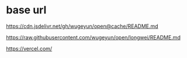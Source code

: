 # base url
https://cdn.jsdelivr.net/gh/wugeyun/open@cache/README.md

https://raw.githubusercontent.com/wugeyun/open/longwei/README.md

https://vercel.com/

